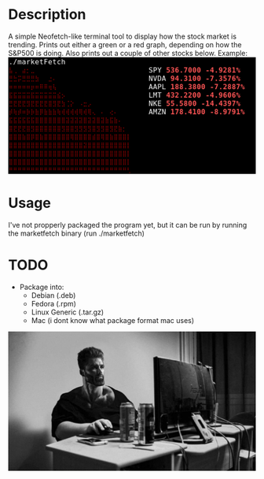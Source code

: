 # **Description**
A simple Neofetch-like terminal tool to display how the stock market is trending.
Prints out either a green or a red graph, depending on how the S&P500 is doing. 
Also prints out a couple of other stocks below.
Example:
![image info](./image.png)


# **Usage**
I've not propperly packaged the program yet, but it can be run by running the marketfetch binary (run ./marketfetch)


#  **TODO**
- Package into:
    - Debian (.deb)
    - Fedora (.rpm)
    - Linux Generic (.tar.gz)
    - Mac (i dont know what package format mac uses)

![image info](./gigachad.png)


